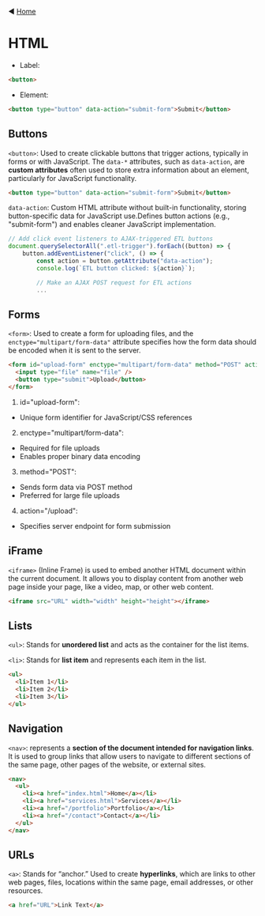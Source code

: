◀️ [Home](../README.md)

# HTML

- Label:
```html
<button>
```
- Element:
```html
<button type="button" data-action="submit-form">Submit</button>
```

## Buttons

`<button>`: Used to create clickable buttons that trigger actions, typically in forms or with JavaScript. The `data-*` attributes, such as `data-action`, are **custom attributes** often used to store extra information about an element, particularly for JavaScript functionality.

```html
<button type="button" data-action="submit-form">Submit</button>
```
`data-action`: Custom HTML attribute without built-in functionality, storing button-specific data for JavaScript use.Defines button actions (e.g., "submit-form") and enables cleaner JavaScript implementation.

```js
// Add click event listeners to AJAX-triggered ETL buttons
document.querySelectorAll(".etl-trigger").forEach((button) => {
    button.addEventListener("click", () => {
        const action = button.getAttribute("data-action");
        console.log(`ETL button clicked: ${action}`);

        // Make an AJAX POST request for ETL actions
        ...
```

## Forms

`<form>`: Used to create a form for uploading files, and the `enctype="multipart/form-data"` attribute specifies how the form data should be encoded when it is sent to the server.

```html
<form id="upload-form" enctype="multipart/form-data" method="POST" action="/upload">
  <input type="file" name="file" />
  <button type="submit">Upload</button>
</form>
```

1. id="upload-form":
- Unique form identifier for JavaScript/CSS references

2. enctype="multipart/form-data":
- Required for file uploads
- Enables proper binary data encoding

3. method="POST":
- Sends form data via POST method
- Preferred for large file uploads

4. action="/upload":
- Specifies server endpoint for form submission

## iFrame

`<iframe>` (Inline Frame) is used to embed another HTML document within the current document. It allows you to display content from another web page inside your page, like a video, map, or other web content.

```html
<iframe src="URL" width="width" height="height"></iframe>
```

## Lists

`<ul>`: Stands for **unordered list** and acts as the container for the list items.

`<li>`: Stands for **list item** and represents each item in the list.

```html
<ul>
  <li>Item 1</li>
  <li>Item 2</li>
  <li>Item 3</li>
</ul>
```

## Navigation

`<nav>`: represents a **section of the document intended for navigation links**. It is used to group links that allow users to navigate to different sections of the same page, other pages of the website, or external sites.

```html
<nav>
  <ul>
    <li><a href="index.html">Home</a></li>
    <li><a href="services.html">Services</a></li>
    <li><a href="/portfolio">Portfolio</a></li>
    <li><a href="/contact">Contact</a></li>
  </ul>
</nav>
```

## URLs

`<a>`: Stands for “anchor.” Used to create **hyperlinks**, which are links to other web pages, files, locations within the same page, email addresses, or other resources.

```html
<a href="URL">Link Text</a>
```